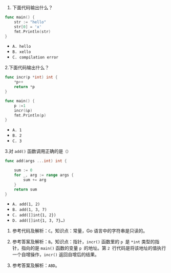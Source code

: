 1. 下面代码输出什么？

```go
func main() {
    str := "hello"
    str[0] = 'x'
    fmt.Println(str)
}
```

- `A. hello`
- `B. xello`
- `C. compilation error`

2.下面代码输出什么？

```go
func incr(p *int) int {
    *p++
    return *p
}

func main() {
    p :=1
    incr(&p)
    fmt.Println(p)
}
```

- `A. 1`
- `B. 2`
- `C. 3`

3.对 `add()` 函数调用正确的是`（）`

```go
func add(args ...int) int {

    sum := 0
    for _, arg := range args {
        sum += arg
    }
    return sum
}
```

- `A. add(1, 2)`
- `B. add(1, 3, 7)`
- `C. add([]int{1, 2})`
- `D. add([]int{1, 3, 7}…)`

1. 参考代码及解析：`C`。知识点：常量，Go 语言中的字符串是只读的。

2. 参考答案及解析：`B`。知识点：指针，`incr()` 函数里的 `p `是 `*int` 类型的指针，指向的是 `main()` 函数的变量 `p `的地址。第 `2 `行代码是将该地址的值执行一个自增操作，`incr()` 返回自增后的结果。

3. 参考答案及解析：`ABD`。